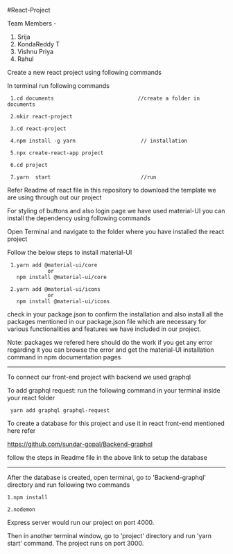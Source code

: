 #React-Project 


Team Members - 
1. Srija
2. KondaReddy T
3. Vishnu Priya
4. Rahul


Create a new react project using following commands 

In terminal run following commands

     1.cd documents                           //create a folder in documents 
     
     2.mkir react-project
     
     3.cd react-project
     
     4.npm install -g yarn                     // installation
     
     5.npx create-react-app project
     
     6.cd project
     
     7.yarn  start                             //run
 
 
 Refer Readme of react file in this repository to download the template we are using through out our project
 
 For styling of buttons and also login page we have used material-UI you can install the dependency using following commands
 
 Open Terminal and navigate to the folder where you have installed the react project 
 
 Follow the below steps to install material-UI
     
     1.yarn add @material-ui/core 
                 or
       npm install @material-ui/core
     
     2.yarn add @material-ui/icons
                 or
       npm install @material-ui/icons
     
 check in your package.json to confirm the installation and also install all the packages mentioned in our package.json file which are necessary for various functionalities and features we have included in our project.
 
 Note: packages we refered here should do the work if you get any error regarding it you can browse the error and get the material-UI installation command in npm documentation pages
 
 
*******************************************************************************************************************************************************************


To connect our front-end project with backend we used graphql

To add graphql request: run the following command in your terminal inside your react folder

     yarn add graphql graphql-request
    
    
To create a database for this project and use it in react front-end mentioned here refer 

https://github.com/sundar-gopal/Backend-graphql 

follow the steps in Readme file in the above link to setup the database


*******************************************************************************************************************************************************************


After the database is created, open terminal, go to 'Backend-graphql' directory and run following two commands

    1.npm install
     
    2.nodemon
    
Express server would run our project on port 4000.

Then in another terminal window, go to 'project' directory and run 'yarn start' command. The project runs on port 3000.
